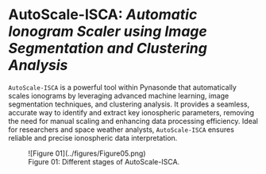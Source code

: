 <!-- 
Author(s): Shibaji Chakraborty

Disclaimer:

-->
# AutoScale-ISCA: _Automatic Ionogram Scaler using Image Segmentation and Clustering Analysis_
`AutoScale-ISCA` is a powerful tool within Pynasonde that automatically scales ionograms by leveraging advanced machine learning, image segmentation techniques, and clustering analysis. It provides a seamless, accurate way to identify and extract key ionospheric parameters, removing the need for manual scaling and enhancing data processing efficiency. Ideal for researchers and space weather analysts, `AutoScale-ISCA` ensures reliable and precise ionospheric data interpretation.

<figure markdown>
![Figure 01](../figures/Figure05.png)
<figcaption>Figure 01: Different stages of AutoScale-ISCA.
</figcaption>
</figure>
